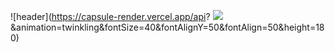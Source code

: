![header](https://capsule-render.vercel.app/api?
<img src="https://capsule-render.vercel.app/api?type=wave&color=auto&height=300&section=header&text=capsule%20render&fontSize=90" />
&animation=twinkling&fontSize=40&fontAlignY=50&fontAlign=50&height=180)
